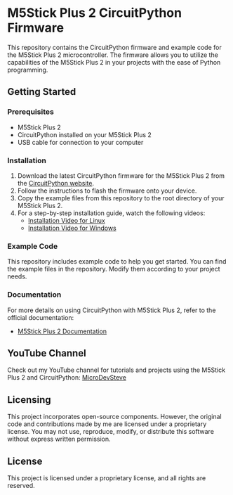 # M5Stick Plus 2 CircuitPython Firmware

This repository contains the CircuitPython firmware and example code for the M5Stick Plus 2 microcontroller. The firmware allows you to utilize the capabilities of the M5Stick Plus 2 in your projects with the ease of Python programming.

## Getting Started

### Prerequisites

- M5Stick Plus 2
- CircuitPython installed on your M5Stick Plus 2
- USB cable for connection to your computer

### Installation

1. Download the latest CircuitPython firmware for the M5Stick Plus 2 from the [CircuitPython website](https://circuitpython.org).
2. Follow the instructions to flash the firmware onto your device.
3. Copy the example files from this repository to the root directory of your M5Stick Plus 2.
4. For a step-by-step installation guide, watch the following videos:
   - [Installation Video for Linux](https://www.youtube.com/watch?v=NayzkLinydw)
   - [Installation Video for Windows](https://www.youtube.com/watch?v=9RkhAnBYFF0)

### Example Code

This repository includes example code to help you get started. You can find the example files in the repository. Modify them according to your project needs.

### Documentation

For more details on using CircuitPython with M5Stick Plus 2, refer to the official documentation:

- [M5Stick Plus 2 Documentation](https://docs.m5stack.com/en/)

## YouTube Channel

Check out my YouTube channel for tutorials and projects using the M5Stick Plus 2 and CircuitPython: [MicroDevSteve](https://www.youtube.com/@MicroDevSteve)

## Licensing

This project incorporates open-source components. However, the original code and contributions made by me are licensed under a proprietary license. You may not use, reproduce, modify, or distribute this software without express written permission.

## License

This project is licensed under a proprietary license, and all rights are reserved.
